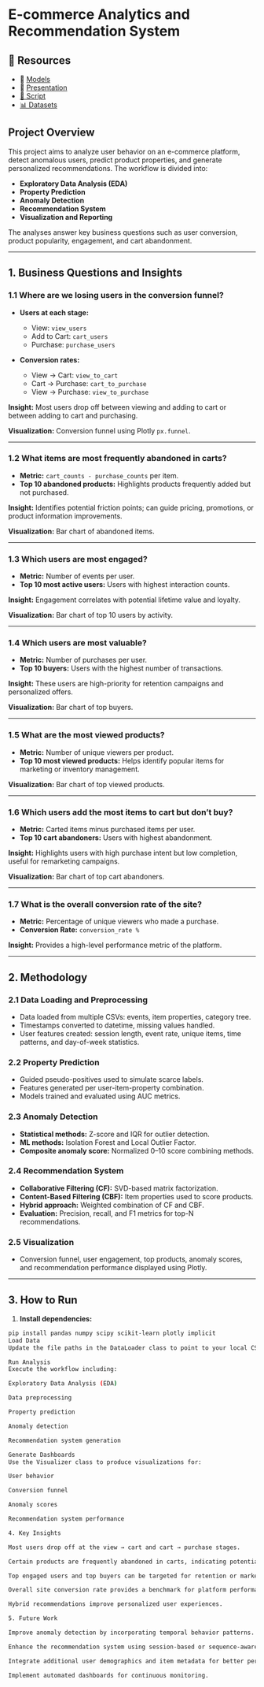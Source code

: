 # E-commerce Analytics and Recommendation System

## 🔗 Resources
- 📂 [Models](https://drive.google.com/drive/folders/1Y3t4yaqgDBin66HgPwf1m-C1cDEEfKGp?usp=sharing)
- 🎤 [Presentation](https://docs.google.com/presentation/d/1iJbhhwCp9oOaWg0jNp-vrvUzzF5J9N67/edit?usp=sharing&ouid=115392145190850421540&rtpof=true&sd=true)
- [📜 Script](https://drive.google.com/file/d/1z3BQ1zjglSze48qw73ELtY1vyvDyBdj1/view?usp=sharing)
- [📊 Datasets](https://drive.google.com/drive/folders/1MjHcb3_uYS8sfKbgRqnrU6G24E0Xqe8u?usp=sharing)


## Project Overview

This project aims to analyze user behavior on an e-commerce platform, detect anomalous users, predict product properties, and generate personalized recommendations. The workflow is divided into:

- **Exploratory Data Analysis (EDA)**
- **Property Prediction**
- **Anomaly Detection**
- **Recommendation System**
- **Visualization and Reporting**

The analyses answer key business questions such as user conversion, product popularity, engagement, and cart abandonment.

---

## 1. Business Questions and Insights

### 1.1 Where are we losing users in the conversion funnel?

- **Users at each stage:**
  - View: `view_users`
  - Add to Cart: `cart_users`
  - Purchase: `purchase_users`
  
- **Conversion rates:**
  - View → Cart: `view_to_cart`
  - Cart → Purchase: `cart_to_purchase`
  - View → Purchase: `view_to_purchase`

**Insight:** Most users drop off between viewing and adding to cart or between adding to cart and purchasing.

**Visualization:** Conversion funnel using Plotly `px.funnel`.

---

### 1.2 What items are most frequently abandoned in carts?

- **Metric:** `cart_counts - purchase_counts` per item.
- **Top 10 abandoned products:** Highlights products frequently added but not purchased.

**Insight:** Identifies potential friction points; can guide pricing, promotions, or product information improvements.

**Visualization:** Bar chart of abandoned items.

---

### 1.3 Which users are most engaged?

- **Metric:** Number of events per user.
- **Top 10 most active users:** Users with highest interaction counts.

**Insight:** Engagement correlates with potential lifetime value and loyalty.

**Visualization:** Bar chart of top 10 users by activity.

---

### 1.4 Which users are most valuable?

- **Metric:** Number of purchases per user.
- **Top 10 buyers:** Users with the highest number of transactions.

**Insight:** These users are high-priority for retention campaigns and personalized offers.

**Visualization:** Bar chart of top buyers.

---

### 1.5 What are the most viewed products?

- **Metric:** Number of unique viewers per product.
- **Top 10 most viewed products:** Helps identify popular items for marketing or inventory management.

**Visualization:** Bar chart of top viewed products.

---

### 1.6 Which users add the most items to cart but don’t buy?

- **Metric:** Carted items minus purchased items per user.
- **Top 10 cart abandoners:** Users with highest abandonment.

**Insight:** Highlights users with high purchase intent but low completion, useful for remarketing campaigns.

**Visualization:** Bar chart of top cart abandoners.

---

### 1.7 What is the overall conversion rate of the site?

- **Metric:** Percentage of unique viewers who made a purchase.
- **Conversion Rate:** `conversion_rate %`

**Insight:** Provides a high-level performance metric of the platform.

---

## 2. Methodology

### 2.1 Data Loading and Preprocessing

- Data loaded from multiple CSVs: events, item properties, category tree.
- Timestamps converted to datetime, missing values handled.
- User features created: session length, event rate, unique items, time patterns, and day-of-week statistics.

### 2.2 Property Prediction

- Guided pseudo-positives used to simulate scarce labels.
- Features generated per user-item-property combination.
- Models trained and evaluated using AUC metrics.

### 2.3 Anomaly Detection

- **Statistical methods:** Z-score and IQR for outlier detection.
- **ML methods:** Isolation Forest and Local Outlier Factor.
- **Composite anomaly score:** Normalized 0–10 score combining methods.

### 2.4 Recommendation System

- **Collaborative Filtering (CF):** SVD-based matrix factorization.
- **Content-Based Filtering (CBF):** Item properties used to score products.
- **Hybrid approach:** Weighted combination of CF and CBF.
- **Evaluation:** Precision, recall, and F1 metrics for top-N recommendations.

### 2.5 Visualization

- Conversion funnel, user engagement, top products, anomaly scores, and recommendation performance displayed using Plotly.

---

## 3. How to Run

1. **Install dependencies:**

```bash
pip install pandas numpy scipy scikit-learn plotly implicit
Load Data
Update the file paths in the DataLoader class to point to your local CSV files.

Run Analysis
Execute the workflow including:

Exploratory Data Analysis (EDA)

Data preprocessing

Property prediction

Anomaly detection

Recommendation system generation

Generate Dashboards
Use the Visualizer class to produce visualizations for:

User behavior

Conversion funnel

Anomaly scores

Recommendation system performance

4. Key Insights

Most users drop off at the view → cart and cart → purchase stages.

Certain products are frequently abandoned in carts, indicating potential friction points.

Top engaged users and top buyers can be targeted for retention or marketing campaigns.

Overall site conversion rate provides a benchmark for platform performance.

Hybrid recommendations improve personalized user experiences.

5. Future Work

Improve anomaly detection by incorporating temporal behavior patterns.

Enhance the recommendation system using session-based or sequence-aware models.

Integrate additional user demographics and item metadata for better personalization.

Implement automated dashboards for continuous monitoring.

